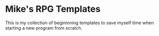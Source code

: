 Mike's RPG Templates
====

This is my collection of begininning templates to save myself time when starting a new program from scratch.